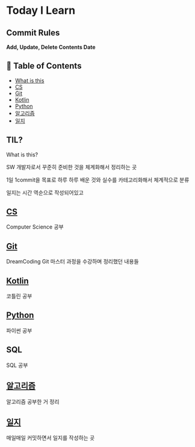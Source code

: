 # Today I Learn

## Commit Rules

**Add, Update, Delete Contents Date**



## :memo: Table of Contents

* [What is this](#TIL)
* [CS](#CS)
* [Git](#Git)
* [Kotlin](#Kotlin)
* [Python](#Python)
* [알고리즘](#알고리즘)
* [일지](#일지)

## TIL?

What is this?

SW 개발자로서 꾸준히 준비한 것을 체계화해서 정리하는 곳

1일 1commit을 목표로 하루 하루 배운 것와 실수를 카테고리화해서 체계적으로 분류

일지는 시간 역순으로 작성되어있고



## [CS](https://github.com/jaegyeongkim/Today-I-Learn/tree/main/CS)

Computer Science 공부



## [Git](https://github.com/jaegyeongkim/Today-I-Learn/tree/main/git)

DreamCoding Git 마스터 과정을 수강하며 정리했던 내용들



## [Kotlin](https://github.com/jaegyeongkim/Today-I-Learn/tree/main/Kotlin)

코틀린 공부



## [Python](https://github.com/jaegyeongkim/Today-I-Learn/tree/main/Python)

파이썬 공부



## SQL

SQL 공부



## [알고리즘](https://github.com/jaegyeongkim/Today-I-Learn/tree/main/%EC%95%8C%EA%B3%A0%EB%A6%AC%EC%A6%98%20%EB%AC%B8%EC%A0%9C%ED%92%80%EC%9D%B4)

알고리즘 공부한 거 정리



## [일지](https://github.com/jaegyeongkim/Today-I-Learn/tree/main/%EC%9D%BC%EC%A7%80)

매일매일 커밋하면서 일지를 작성하는 곳

